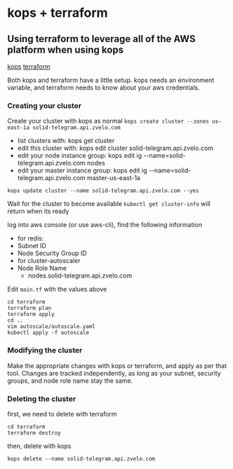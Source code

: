 kops + terraform
================
Using terraform to leverage all of the AWS platform when using kops
---------------------------------------------------------------

[kops](https://github.com/kubernetes/kops)
[terraform](https://www.terraform.io/)

Both kops and terraform have a little setup. kops needs an environment variable, and terraform needs to know about your aws credentials.

### Creating your cluster

Create your cluster with kops as normal
```kops create cluster --zones us-east-1a solid-telegram.api.zvelo.com```
 * list clusters with: kops get cluster
 * edit this cluster with: kops edit cluster solid-telegram.api.zvelo.com
 * edit your node instance group: kops edit ig --name=solid-telegram.api.zvelo.com nodes
 * edit your master instance group: kops edit ig --name=solid-telegram.api.zvelo.com master-us-east-1a


`kops update cluster --name solid-telegram.api.zvelo.com --yes`

Wait for the cluster to become available
`kubectl get cluster-info` will return when its ready


log into aws console (or use aws-cli), find the following information
- for redis:
 - Subnet ID
 - Node Security Group ID
- for cluster-autoscaler
 - Node Role Name
   - nodes.solid-telegram.api.zvelo.com

Edit `main.tf` with the values above

```
cd terraform
terraform plan
terraform apply
cd ..
vim autoscale/autoscale.yaml
kubectl apply -f autoscale
```

### Modifying the cluster

Make the appropriate changes with kops or terraform, and apply as per that tool. Changes are tracked independently, as long as your subnet, security groups, and node role name stay the same. 

### Deleting the cluster

first, we need to delete with terraform

```
cd terraform
terraform destroy
```

then, delete with kops


```kops delete --name solid-telegram.api.zvelo.com```
